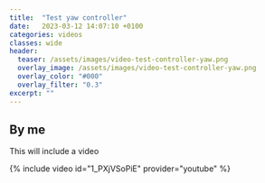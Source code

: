 ```yaml
---
title:  "Test yaw controller"
date:   2023-03-12 14:07:10 +0100
categories: videos
classes: wide
header:
  teaser: /assets/images/video-test-controller-yaw.png
  overlay_image: /assets/images/video-test-controller-yaw.png
  overlay_color: "#000"
  overlay_filter: "0.3"
excerpt: ""
---
```

## By me
This will include a video

{% include video id="1_PXjVSoPiE" provider="youtube" %}